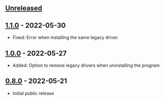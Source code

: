 ## [Unreleased]

## [1.1.0] - 2022-05-30
  * Fixed: Error when installing the same legacy driver.

## [1.0.0] - 2022-05-27
  * Added: Option to remove legacy drivers when uninstalling the program.

## [0.8.0] - 2022-05-21
  * Initial public release

[Unreleased]: https://github.com/johnstevenson/pl2303-legacy/compare/1.1.0...HEAD
[1.1.0]: https://github.com/johnstevenson/pl2303-legacy/compare/1.0.0...1.1.0
[1.0.0]: https://github.com/johnstevenson/pl2303-legacy/compare/0.8.0...1.0.0
[0.8.0]: https://github.com/johnstevenson/pl2303-legacy/compare/2ac4a04daa...0.8.0
